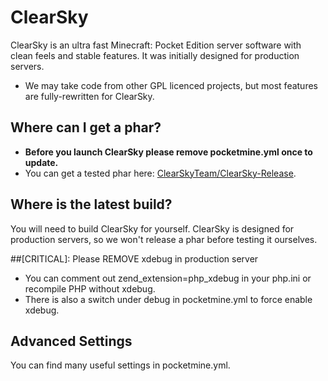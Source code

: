 # ClearSky
ClearSky is an ultra fast Minecraft: Pocket Edition server software with clean feels and stable features. It was initially designed for production servers.
 - We may take code from other GPL licenced projects, but most features are fully-rewritten for ClearSky.

## Where can I get a phar?
 - **Before you launch ClearSky please remove pocketmine.yml once to update.**
 - You can get a tested phar here: [ClearSkyTeam/ClearSky-Release](https://github.com/ClearSkyTeam/ClearSky-Release).

## Where is the latest build?
You will need to build ClearSky for yourself.
ClearSky is designed for production servers, so we won't release a phar before testing it ourselves.

##[CRITICAL]: Please REMOVE xdebug in production server
 - You can comment out zend_extension=php_xdebug in your php.ini or recompile PHP without xdebug.
 - There is also a switch under debug in pocketmine.yml to force enable xdebug.

## Advanced Settings
You can find many useful settings in pocketmine.yml.
